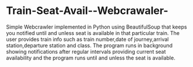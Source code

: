 # Train-Seat-Avail--Webcrawaler-
Simple Webcrawler implemented in Python using BeautifulSoup that keeps you notified until and unless seat is 
available in that particular train.
The user provides train info such as train number,date of journey,arrival station,departure station and class.
The program runs in background showing notifications after regular intervals providing current seat availability and the program
runs until and unless the seat is available.




